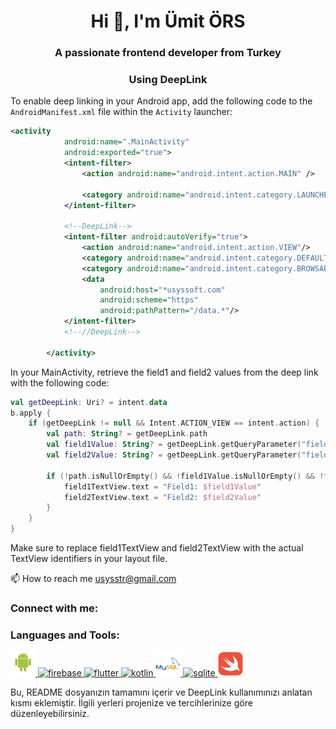 <h1 align="center">Hi 👋, I'm Ümit ÖRS</h1>
<h3 align="center">A passionate frontend developer from Turkey</h3>

<h3 align="center">Using DeepLink</h3>

To enable deep linking in your Android app, add the following code to the `AndroidManifest.xml` file within the `Activity` launcher:

```xml
<activity
            android:name=".MainActivity"
            android:exported="true">
            <intent-filter>
                <action android:name="android.intent.action.MAIN" />

                <category android:name="android.intent.category.LAUNCHER" />
            </intent-filter>

            <!--DeepLink-->
            <intent-filter android:autoVerify="true">
                <action android:name="android.intent.action.VIEW"/>
                <category android:name="android.intent.category.DEFAULT"/>
                <category android:name="android.intent.category.BROWSABLE"/>
                <data
                    android:host="*usyssoft.com"
                    android:scheme="https"
                    android:pathPattern="/data.*"/>
            </intent-filter>
            <!--//DeepLink-->

        </activity>
```

In your MainActivity, retrieve the field1 and field2 values from the deep link with the following code:
```kotlin
val getDeepLink: Uri? = intent.data
b.apply {
    if (getDeepLink != null && Intent.ACTION_VIEW == intent.action) {
        val path: String? = getDeepLink.path
        val field1Value: String? = getDeepLink.getQueryParameter("field1")
        val field2Value: String? = getDeepLink.getQueryParameter("field2")

        if (!path.isNullOrEmpty() && !field1Value.isNullOrEmpty() && !field2Value.isNullOrEmpty()) {
            field1TextView.text = "Field1: $field1Value"
            field2TextView.text = "Field2: $field2Value"
        }
    }
}
```

Make sure to replace field1TextView and field2TextView with the actual TextView identifiers in your layout file.

📫 How to reach me usysstr@gmail.com
<h3 align="left">Connect with me:</h3>
<p align="left">
</p>
<h3 align="left">Languages and Tools:</h3>
<p align="left"> <a href="https://developer.android.com" target="_blank" rel="noreferrer"> <img src="https://raw.githubusercontent.com/devicons/devicon/master/icons/android/android-original-wordmark.svg" alt="android" width="40" height="40"/> </a> <a href="https://firebase.google.com/" target="_blank" rel="noreferrer"> <img src="https://www.vectorlogo.zone/logos/firebase/firebase-icon.svg" alt="firebase" width="40" height="40"/> </a> <a href="https://flutter.dev" target="_blank" rel="noreferrer"> <img src="https://www.vectorlogo.zone/logos/flutterio/flutterio-icon.svg" alt="flutter" width="40" height="40"/> </a> <a href="https://kotlinlang.org" target="_blank" rel="noreferrer"> <img src="https://www.vectorlogo.zone/logos/kotlinlang/kotlinlang-icon.svg" alt="kotlin" width="40" height="40"/> </a> <a href="https://www.mysql.com/" target="_blank" rel="noreferrer"> <img src="https://raw.githubusercontent.com/devicons/devicon/master/icons/mysql/mysql-original-wordmark.svg" alt="mysql" width="40" height="40"/> </a> <a href="https://www.sqlite.org/" target="_blank" rel="noreferrer"> <img src="https://www.vectorlogo.zone/logos/sqlite/sqlite-icon.svg" alt="sqlite" width="40" height="40"/> </a> <a href="https://developer.apple.com/swift/" target="_blank" rel="noreferrer"> <img src="https://raw.githubusercontent.com/devicons/devicon/master/icons/swift/swift-original.svg" alt="swift" width="40" height="40"/> </a> </p>

Bu, README dosyanızın tamamını içerir ve DeepLink kullanımınızı anlatan kısmı eklemiştir. İlgili yerleri projenize ve tercihlerinize göre düzenleyebilirsiniz.
